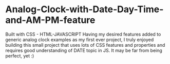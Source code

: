 # Analog-Clock-with-Date-Day-Time-and-AM-PM-feature
Built with CSS - HTML-JAVASCRIPT 
Having my desired features added to generic analog clock examples as my first ever project, I truly enjoyed building this small project that uses lots of CSS features and properties and requires good understanding of DATE topic in JS.
It may be far from being perfect, yet :)
